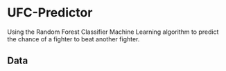 # UFC-Predictor
Using the Random Forest Classifier Machine Learning algorithm to predict the chance of a fighter to beat another fighter.

## Data
